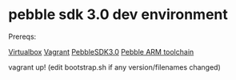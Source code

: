 # pebble sdk 3.0 dev environment

Prereqs:

[Virtualbox](https://www.virtualbox.org/wiki/Downloads)
[Vagrant](https://www.vagrantup.com/downloads.html)
[PebbleSDK3.0](http://developer.getpebble.com/sdk/download/)
[Pebble ARM toolchain](http://developer.getpebble.com/sdk/install/linux/)

vagrant up! (edit bootstrap.sh if any version/filenames changed)
